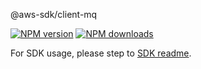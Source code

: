 @aws-sdk/client-mq

[![NPM version](https://img.shields.io/npm/v/@aws-sdk/client-mq/beta.svg)](https://www.npmjs.com/package/@aws-sdk/client-mq)
[![NPM downloads](https://img.shields.io/npm/dm/@aws-sdk/client-mq.svg)](https://www.npmjs.com/package/@aws-sdk/client-mq)

For SDK usage, please step to [SDK readme](https://github.com/aws/aws-sdk-js-v3).
